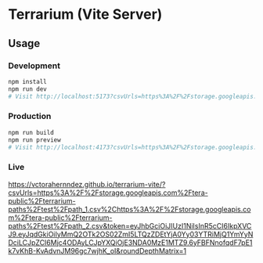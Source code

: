 # Terrarium (Vite Server)

## Usage

### Development
```bash
npm install
npm run dev
# Visit http://localhost:5173?csvUrls=https%3A%2F%2Fstorage.googleapis.com%2Ftera-public%2Fterrarium-paths%2Ftest%2Fpath_1.csv%2Chttps%3A%2F%2Fstorage.googleapis.com%2Ftera-public%2Fterrarium-paths%2Ftest%2Fpath_2.csv&token=eyJhbGciOiJIUzI1NiIsInR5cCI6IkpXVCJ9.eyJqdGkiOiIyMmQ2OTk2OS02ZmI5LTQzZDEtYjA0Yy03YTRiMjQ1YmYyNDciLCJpZCI6Mjc4ODAyLCJpYXQiOjE3NDA0MzE1MTZ9.6yFBFNnofqdF7pE1k7vKhB-KvAdvnJM96gc7wjhK_oI&roundDepthMatrix=1
```

### Production
```bash
npm run build
npm run preview
# Visit http://localhost:4173?csvUrls=https%3A%2F%2Fstorage.googleapis.com%2Ftera-public%2Fterrarium-paths%2Ftest%2Fpath_1.csv%2Chttps%3A%2F%2Fstorage.googleapis.com%2Ftera-public%2Fterrarium-paths%2Ftest%2Fpath_2.csv&token=eyJhbGciOiJIUzI1NiIsInR5cCI6IkpXVCJ9.eyJqdGkiOiIyMmQ2OTk2OS02ZmI5LTQzZDEtYjA0Yy03YTRiMjQ1YmYyNDciLCJpZCI6Mjc4ODAyLCJpYXQiOjE3NDA0MzE1MTZ9.6yFBFNnofqdF7pE1k7vKhB-KvAdvnJM96gc7wjhK_oI&roundDepthMatrix=1
```

### Live
https://vctorahernndez.github.io/terrarium-vite/?csvUrls=https%3A%2F%2Fstorage.googleapis.com%2Ftera-public%2Fterrarium-paths%2Ftest%2Fpath_1.csv%2Chttps%3A%2F%2Fstorage.googleapis.com%2Ftera-public%2Fterrarium-paths%2Ftest%2Fpath_2.csv&token=eyJhbGciOiJIUzI1NiIsInR5cCI6IkpXVCJ9.eyJqdGkiOiIyMmQ2OTk2OS02ZmI5LTQzZDEtYjA0Yy03YTRiMjQ1YmYyNDciLCJpZCI6Mjc4ODAyLCJpYXQiOjE3NDA0MzE1MTZ9.6yFBFNnofqdF7pE1k7vKhB-KvAdvnJM96gc7wjhK_oI&roundDepthMatrix=1
